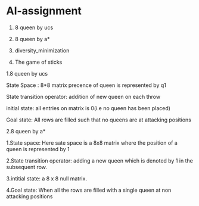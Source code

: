 # AI-assignment

1. 8 queen by ucs

2. 8 queen by a*

3. diversity_minimization

4. The game of sticks



1.8 queen by ucs

State Space : 8*8 matrix precence of queen is represented by q1

State transition operator: addition of new queen on each throw

initial state: all entries on matrix is 0(i.e no queen has been placed)

Goal state: All rows are filled such that no queens are at attacking positions








2.8 queen by a*

1.State space: Here sate space is a 8x8 matrix where the position of a queen is represented by 1

2.State transition operator: adding a new queen which is denoted by 1 in the subsequent row.

3.intitial state: a 8 x 8 null matrix.

4.Goal state: When all the rows are filled with a single queen at non attacking positions
    
    

    


